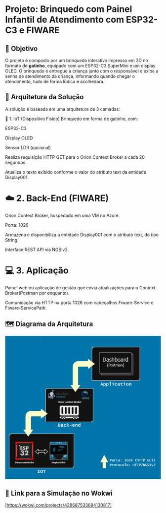 # Projeto: Brinquedo com Painel Infantil de Atendimento com ESP32-C3 e FIWARE

## 🎯 Objetivo
O projeto é composto por um brinquedo interativo impresso em 3D no formato de **gatinho**, equipado com um ESP32-C3 SuperMini e um display OLED. O brinquedo é entregue à criança junto com o responsável e exibe a senha de atendimento da criança, informando quando chegar o atendimento, tudo de forma lúdica e acolhedora.

## 🧱 Arquitetura da Solução

A solução é baseada em uma arquitetura de 3 camadas:

📡 1. IoT (Dispositivo Físico)
Brinquedo em forma de gatinho, com:

ESP32-C3

Display OLED

Sensor LDR (opcional)

Realiza requisição HTTP GET para o Orion Context Broker a cada 20 segundos.

Atualiza o texto exibido conforme o valor do atributo text da entidade Display001.

# ☁️ 2. Back-End (FIWARE)
Orion Context Broker, hospedado em uma VM no Azure.

Porta: 1026

Armazena e disponibiliza a entidade Display001 com o atributo text, do tipo String.

Interface REST API via NGSIv2.

# 💻 3. Aplicação 
Painel web ou aplicação de gestão que envia atualizações para o Context Broker(Postman por enquanto).

Comunicação via HTTP na porta 1026 com cabeçalhos Fiware-Service e Fiware-ServicePath.

## 🗺️ Diagrama da Arquitetura
![Diagrama da Arquitetura](moskitto_arquitetura_1.drawio.png)

## 🧪 Link para a Simulação no Wokwi

[https://wokwi.com/projects/428687533684130817]

